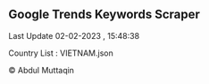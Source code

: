

## Google Trends Keywords Scraper 
 
Last Update 02-02-2023 , 15:48:38

Country List :
VIETNAM.json



© Abdul Muttaqin 
